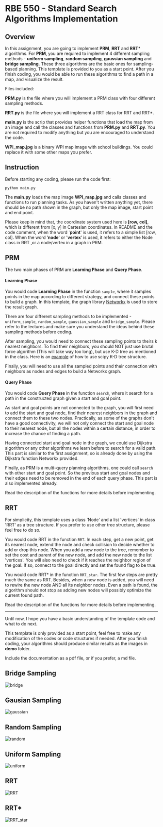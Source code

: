 # RBE 550 - Standard Search Algorithms Implementation

## Overview

In this assignment, you are going to implement **PRM**, **RRT** and **RRT*** algorithms. For **PRM**, you are required to implement 4 different sampling methods - **uniform sampling**, **random sampling**, **gaussian sampling** and **bridge sampling**. These three algorithms are the basic ones for sampling-based planning. This template is provided to you as a start point. After you finish coding, you would be able to run these algorithms to find a path in a map, and visualize the result.

Files included:

**PRM.py** is the file where you will implement a PRM class with four different sampling methods.

**RRT.py** is the file where you will implement a RRT class for RRT and RRT*.

**main.py** is the scrip that provides helper functions that load the map from an image and call the classes and functions from **PRM.py** and **RRT.py**. You are not required to modify anything but you are encouraged to understand the code.

**WPI_map.jpg** is a binary WPI map image with school buildings. You could replace it with some other maps you prefer.

## Instruction

Before starting any coding, please run the code first:

`python main.py`

The **main.py** loads the map image **WPI_map.jpg** and calls classes and functions to run planning tasks. As you haven't written anything yet, there should be no path shown in the graph, but only the map image, start point and end point.

Please keep in mind that, the coordinate system used here is **[row, col]**, which is different from [x, y] in Cartesian coordinates. In README and the code comment, when the word '**point**' is used, it refers to a simple list [row, col]. When the word '**node**' or '**vertex**' is used, it refers to either the Node class in RRT ,or a node/vertex in a graph in PRM. 

## PRM

The two main phases of PRM are **Learning Phase** and **Query Phase**. 

#### Learning Phase

You would code **Learning Phase** in the function `sample`, where it samples points in the map according to different strategy, and connect these points to build a graph. In this template, the graph library [Networkx](https://networkx.org/documentation/stable/) is used to store the result graph. 

There are four different sampling methods to be implemented - `uniform_sample`, `random_sample`, `gaussian_sample` and `bridge_sample`. Please refer to the lectures and make sure you understand the ideas behind these sampling methods before coding. 

After sampling, you would need to connect these sampling points to theirs k nearest neighbors. To find their neighbors, you should NOT just use brutal force algorithm (This will take way too long), but use K-D tree as mentioned in the class. Here is an [example](https://stackoverflow.com/questions/13796782/networkx-random-geometric-graph-implementation-using-k-d-trees) of how to use scipy K-D tree structure. 

Finally, you will need to use all the sampled points and their connection with neighbors as nodes and edges to build a Networkx graph.

#### Query Phase

You would code **Query Phase** in the function `search`, where it search for a path in the constructed graph given a start and goal point.

As start and goal points are not connected to the graph, you will first need to add the start and goal node, find their nearest neighbors in the graph and connect them to these two nodes. Practically, as some of the graphs don't have a good connectivity, we will not only connect the start and goal node to their nearest node, but all the nodes within a certain distance, in order to increase the chance of finding a path.

Having connected start and goal node in the graph, we could use Dijkstra algorithm or any other algorithms we learn before to search for a valid path. This part is similar to the first assignment, so is already done by using the Dijkstra function Networkx provided.

Finally, as PRM is a multi-query planning algorithms, one could call `search` with other start and goal point. So the previous start and goal nodes and their edges need to be removed in the end of each query phase. This part is also implemented already.

Read the description of the functions for more details before implementing.

## RRT

For simplicity, this template uses a class 'Node' and a list 'vertices' in class 'RRT' as a tree structure. If you prefer to use other tree structure, please feel free to do so.

You would code RRT in the function `RRT`. In each step, get a new point, get its nearest node, extend the node and check collision to decide whether to add or drop this node. When you add a new node to the tree, remember to set the cost and parent of the new node, and add the new node to the list 'vertices'. You will also need to check if it reaches the neighbor region of the goal. If so, connect to the goal directly and set the found flag to be true.

You would code RRT* in the function `RRT_star`. The first few steps are pretty much the same as RRT. Besides, when a new node is added, you will need to rewire the new node AND all its neighbor nodes. Even a path is found, the algorithm should not stop as adding new nodes will possibly optimize the current  found path.

Read the description of the functions for more details before implementing.

---

Until now, I hope you have a basic understanding of the template code and what to do next. 

This template is only provided as a start point, feel free to make any modification of the codes or code structures if needed. After you finish coding, your algorithms should produce similar results as the images in **demo** folder.

Include the documentation as a pdf file, or if you prefer, a md file.

  
## Bridge Sampling 
![bridge](https://github.com/cskate1997/SamplingBasedAlgorithms/assets/94412831/4f4034f1-e908-47d0-8808-755f77d3fe2b)

## Gausian Sampling
![gaussian](https://github.com/cskate1997/SamplingBasedAlgorithms/assets/94412831/ca55827f-010f-40a2-96d3-9cc11c074b8d)

## Random Sampling
![random](https://github.com/cskate1997/SamplingBasedAlgorithms/assets/94412831/efce3a51-78a9-440a-8554-8090391e0260)

## Uniform Sampling 
![uniform](https://github.com/cskate1997/SamplingBasedAlgorithms/assets/94412831/072ccacc-ab47-48f4-9c79-f946001a4f25)

## RRT
![RRT](https://github.com/cskate1997/SamplingBasedAlgorithms/assets/94412831/d65cb5f0-9fbb-4cf0-a76e-d698220182cc)

## RRT*
![RRT_star](https://github.com/cskate1997/SamplingBasedAlgorithms/assets/94412831/9861a72d-6799-4b03-b8b8-61877644eb64)





  

  
  

